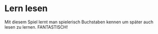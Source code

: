 # Lern lesen
Mit diesem Spiel lernt man spielerisch Buchstaben kennen um später auch lesen zu lernen.
FANTASTISCH!